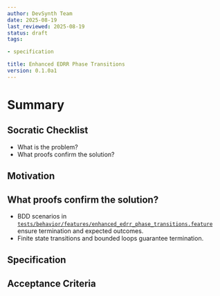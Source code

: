 ```yaml
---
author: DevSynth Team
date: 2025-08-19
last_reviewed: 2025-08-19
status: draft
tags:

- specification

title: Enhanced EDRR Phase Transitions
version: 0.1.0a1
---
```


<!--
Required metadata fields:
- author: document author
- date: creation date
- last_reviewed: last review date
- status: draft | review | published
- tags: search keywords
- title: short descriptive name
- version: specification version
-->

# Summary

## Socratic Checklist
- What is the problem?
- What proofs confirm the solution?

## Motivation

## What proofs confirm the solution?
- BDD scenarios in [`tests/behavior/features/enhanced_edrr_phase_transitions.feature`](../../tests/behavior/features/enhanced_edrr_phase_transitions.feature) ensure termination and expected outcomes.
- Finite state transitions and bounded loops guarantee termination.


## Specification

## Acceptance Criteria
